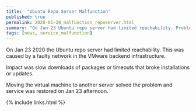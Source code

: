 ```yaml
---
title:  "Ubuntu Repo Server Malfunction"
published: true
permalink: 2020-01-28_malfunction_reposerver.html
summary: "On Jan 23 Ubuntu repo server had limited reachability. Problems have been solved since Jan 23."
tags: [news, service_malfunction]
---
```


On Jan 23 2020 the Ubuntu repo server had limited reachability. This was caused by a faulty network in the VMware backend infrastructure. 

Impact was slow downloads of packages or timeouts that broke installations or updates.

Moving the virtual machine to another server solved the problem and service was restored on Jan 23 afternoon.

{% include links.html %}
